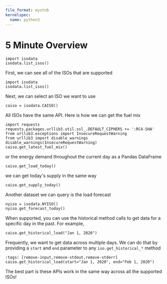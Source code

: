 ```yaml
---
file_format: mystnb
kernelspec:
  name: python3
---
```


# 5 Minute Overview

```{code-cell}
import isodata
isodata.list_isos()
```

First, we can see all of the ISOs that are supported

```{code-cell}
import isodata
isodata.list_isos()
```

Next, we can select an ISO we want to use

```{code-cell}
caiso = isodata.CAISO()
```

All ISOs have the same API. Here is how we can get the fuel mix

```{code-cell}
import requests
requests.packages.urllib3.util.ssl_.DEFAULT_CIPHERS += ':RC4-SHA'
from urllib3.exceptions import InsecureRequestWarning
from urllib3 import disable_warnings
disable_warnings(InsecureRequestWarning)
caiso.get_latest_fuel_mix()
```

or the energy demand throughout the current day as a Pandas DataFrame

```{code-cell}
caiso.get_load_today()
```

we can get today's supply in the same way

```{code-cell}
caiso.get_supply_today()
```

Another dataset we can query is the load forecast

```{code-cell}
nyiso = isodata.NYISO()
nyiso.get_forecast_today()
```

When supported, you can use the historical method calls to get data for a specific day in the past. For example,

```{code-cell}
caiso.get_historical_load("Jan 1, 2020")
```

Frequently, we want to get data across multiple days. We can do that by providing a `start` and `end` parameter to any `iso.get_historical_*` method

```{code-cell}
:tags: [remove-input,remove-stdout,remove-stderr]
caiso.get_historical_load(start="Jan 1, 2020", end="Feb 1, 2020")
```

The best part is these APIs work in the same way across all the supported ISOs!
